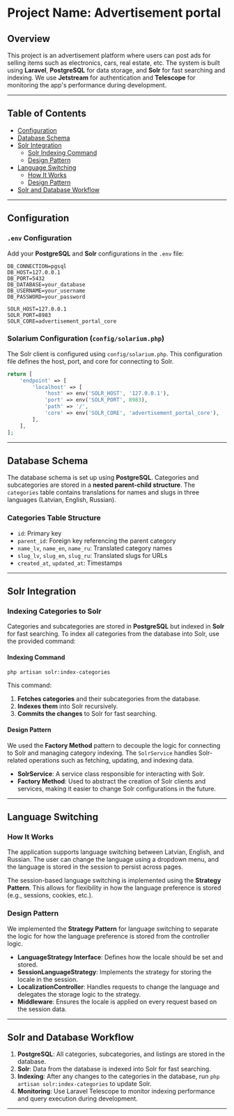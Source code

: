 
# Project Name: Advertisement portal

## Overview

This project is an advertisement platform where users can post ads for selling items such as electronics, cars, real estate, etc. The system is built using **Laravel**, **PostgreSQL** for data storage, and **Solr** for fast searching and indexing. We use **Jetstream** for authentication and **Telescope** for monitoring the app's performance during development.

---

## Table of Contents

- [Configuration](#configuration)
- [Database Schema](#database-schema)
- [Solr Integration](#solr-integration)
  - [Solr Indexing Command](#solr-indexing-command)
  - [Design Pattern](#design-pattern)
- [Language Switching](#language-switching)
  - [How It Works](#how-it-works)
  - [Design Pattern](#design-pattern)
- [Solr and Database Workflow](#solr-and-database-workflow)

---

## Configuration

### `.env` Configuration

Add your **PostgreSQL** and **Solr** configurations in the `.env` file:

```dotenv
DB_CONNECTION=pgsql
DB_HOST=127.0.0.1
DB_PORT=5432
DB_DATABASE=your_database
DB_USERNAME=your_username
DB_PASSWORD=your_password

SOLR_HOST=127.0.0.1
SOLR_PORT=8983
SOLR_CORE=advertisement_portal_core
```

### Solarium Configuration (`config/solarium.php`)

The Solr client is configured using `config/solarium.php`. This configuration file defines the host, port, and core for connecting to Solr.

```php
return [
    'endpoint' => [
        'localhost' => [
            'host' => env('SOLR_HOST', '127.0.0.1'),
            'port' => env('SOLR_PORT', 8983),
            'path' => '/',
            'core' => env('SOLR_CORE', 'advertisement_portal_core'),
        ],
    ],
];
```

---

## Database Schema

The database schema is set up using **PostgreSQL**. Categories and subcategories are stored in a **nested parent-child structure**. The `categories` table contains translations for names and slugs in three languages (Latvian, English, Russian).

### Categories Table Structure

- `id`: Primary key
- `parent_id`: Foreign key referencing the parent category
- `name_lv`, `name_en`, `name_ru`: Translated category names
- `slug_lv`, `slug_en`, `slug_ru`: Translated slugs for URLs
- `created_at`, `updated_at`: Timestamps

---

## Solr Integration

### Indexing Categories to Solr

Categories and subcategories are stored in **PostgreSQL** but indexed in **Solr** for fast searching. To index all categories from the database into Solr, use the provided command:

#### Indexing Command

```bash
php artisan solr:index-categories
```

This command:
1. **Fetches categories** and their subcategories from the database.
2. **Indexes them** into Solr recursively.
3. **Commits the changes** to Solr for fast searching.

#### Design Pattern

We used the **Factory Method** pattern to decouple the logic for connecting to Solr and managing category indexing. The `SolrService` handles Solr-related operations such as fetching, updating, and indexing data.

- **SolrService**: A service class responsible for interacting with Solr.
- **Factory Method**: Used to abstract the creation of Solr clients and services, making it easier to change Solr configurations in the future.

---

## Language Switching

### How It Works

The application supports language switching between Latvian, English, and Russian. The user can change the language using a dropdown menu, and the language is stored in the session to persist across pages.

The session-based language switching is implemented using the **Strategy Pattern**. This allows for flexibility in how the language preference is stored (e.g., sessions, cookies, etc.).

### Design Pattern

We implemented the **Strategy Pattern** for language switching to separate the logic for how the language preference is stored from the controller logic.

- **LanguageStrategy Interface**: Defines how the locale should be set and stored.
- **SessionLanguageStrategy**: Implements the strategy for storing the locale in the session.
- **LocalizationController**: Handles requests to change the language and delegates the storage logic to the strategy.
- **Middleware**: Ensures the locale is applied on every request based on the session data.

---

## Solr and Database Workflow

1. **PostgreSQL**: All categories, subcategories, and listings are stored in the database.
2. **Solr**: Data from the database is indexed into Solr for fast searching.
3. **Indexing**: After any changes to the categories in the database, run `php artisan solr:index-categories` to update Solr.
4. **Monitoring**: Use Laravel Telescope to monitor indexing performance and query execution during development.

---
